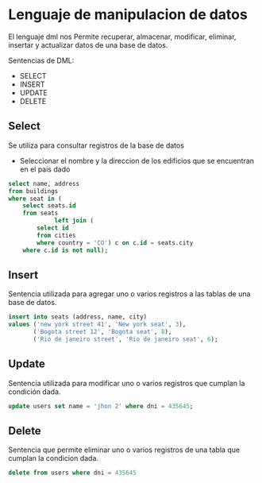 # Lenguaje de manipulacion de datos

El lenguaje dml nos Permite recuperar, almacenar, modificar, eliminar, insertar y actualizar datos de una base de datos.


Sentencias de DML:

- SELECT
- INSERT
- UPDATE
- DELETE

## Select
Se utiliza para consultar registros de la base de datos

- Seleccionar el nombre y la direccion de los edificios que se encuentran en el pais dado
``` sql
select name, address
from buildings
where seat in (
    select seats.id
    from seats
             left join (
        select id
        from cities
        where country = 'CO') c on c.id = seats.city
    where c.id is not null); 
``` 

## Insert 
Sentencia utilizada para agregar uno o varios registros a las tablas de una base de datos.

``` sql
insert into seats (address, name, city)
values ('new york street 41', 'New york seat', 3),
       ('Bogota street 12', 'Bogota seat', 8),
       ('Rio de janeiro street', 'Rio de janeiro seat', 6);
```

## Update
Sentencia utilizada para modificar uno o varios registros que cumplan la condición dada.

``` sql
update users set name = 'jhon 2' where dni = 435645;

```

## Delete 
Sentencia que permite eliminar uno o varios registros de una tabla que cumplan la condicion dada.

``` sql
delete from users where dni = 435645
```
